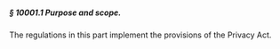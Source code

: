 ##### § 10001.1 Purpose and scope. #####

The regulations in this part implement the provisions of the Privacy Act.